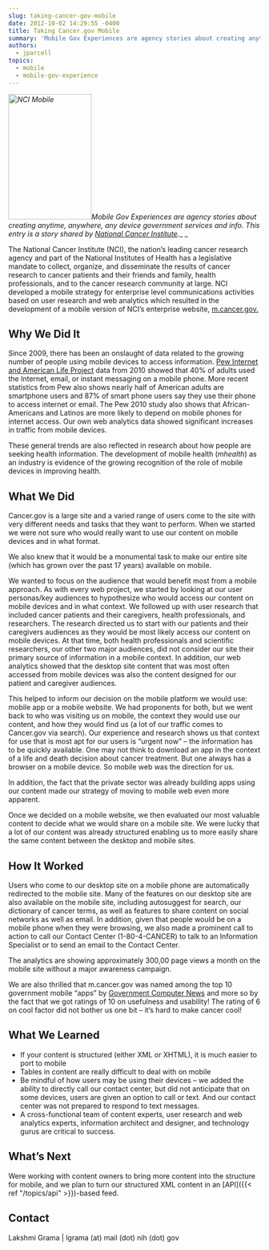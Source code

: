 ```yaml
---
slug: taking-cancer-gov-mobile
date: 2012-10-02 14:29:55 -0400
title: Taking Cancer.gov Mobile
summary: 'Mobile Gov Experiences are agency stories about creating anytime, anywhere, any device government services and info. This entry is a story shared by National Cancer Institute. The National Cancer Institute (NCI), the nation&#8217;s leading cancer research agency and part of the National Institutes of Health has a legislative mandate to collect, organize, and disseminate the'
authors:
  - jparcell
topics:
  - mobile
  - mobile-gov-experience
---
```


_[<img class="alignright size-medium wp-image-95452" alt="NCI Mobile" src="https://s3.amazonaws.com/digitalgov/_legacy-img/2013/12/ss_nci1-166x250.jpg" width="166" height="250" />](https://s3.amazonaws.com/digitalgov/_legacy-img/2013/12/ss_nci1.jpg)Mobile Gov Experiences are agency stories about creating anytime, anywhere, any device government services and info. This entry is a story shared by <a href="http://www.cancer.gov/" rel="nofollow">National Cancer Institute</a>.__
  _ 

The National Cancer Institute (NCI), the nation&#8217;s leading cancer research agency and part of the National Institutes of Health has a legislative mandate to collect, organize, and disseminate the results of cancer research to cancer patients and their friends and family, health professionals, and to the cancer research community at large. NCI developed a mobile strategy for enterprise level communications activities based on user research and web analytics which resulted in the development of a mobile version of NCI&#8217;s enterprise website, <a href="http://m.cancer.gov" rel="nofollow">m.cancer.gov.</a>

## Why We Did It

Since 2009, there has been an onslaught of data related to the growing number of people using mobile devices to access information. <a href="http://pewinternet.org/Reports/2010/Mobile-Access-2010.aspx" rel="nofollow">Pew Internet and American Life Project</a> data from 2010 showed that 40% of adults used the Internet, email, or instant messaging on a mobile phone. More recent statistics from Pew also shows nearly half of American adults are smartphone users and 87% of smart phone users say they use their phone to access internet or email. The Pew 2010 study also shows that African-Americans and Latinos are more likely to depend on mobile phones for internet access. Our own web analytics data showed significant increases in traffic from mobile devices.

These general trends are also reflected in research about how people are seeking health information. The development of mobile health (_mhealth_) as an industry is evidence of the growing recognition of the role of mobile devices in improving health.

## What We Did

Cancer.gov is a large site and a varied range of users come to the site with very different needs and tasks that they want to perform. When we started we were not sure who would really want to use our content on mobile devices and in what format.

We also knew that it would be a monumental task to make our entire site (which has grown over the past 17 years) available on mobile.

We wanted to focus on the audience that would benefit most from a mobile approach. As with every web project, we started by looking at our user personas/key audiences to hypothesize who would access our content on mobile devices and in what context. We followed up with user research that included cancer patients and their caregivers, health professionals, and researchers. The research directed us to start with our patients and their caregivers audiences as they would be most likely access our content on mobile devices. At that time, both health professionals and scientific researchers, our other two major audiences, did not consider our site their primary source of information in a mobile context. In addition, our web analytics showed that the desktop site content that was most often accessed from mobile devices was also the content designed for our patient and caregiver audiences.

This helped to inform our decision on the mobile platform we would use: mobile app or a mobile website. We had proponents for both, but we went back to who was visiting us on mobile, the context they would use our content, and how they would find us (a lot of our traffic comes to Cancer.gov via search). Our experience and research shows us that context for use that is most apt for our users is &#8220;urgent now&#8221; &#8211; the information has to be quickly available. One may not think to download an app in the context of a life and death decision about cancer treatment. But one always has a browser on a mobile device. So mobile web was the direction for us.

In addition, the fact that the private sector was already building apps using our content made our strategy of moving to mobile web even more apparent.

Once we decided on a mobile website, we then evaluated our most valuable content to decide what we would share on a mobile site. We were lucky that a lot of our content was already structured enabling us to more easily share the same content between the desktop and mobile sites.

## How It Worked

Users who come to our desktop site on a mobile phone are automatically redirected to the mobile site. Many of the features on our desktop site are also available on the mobile site, including autosuggest for search, our dictionary of cancer terms, as well as features to share content on social networks as well as email. In addition, given that people would be on a mobile phone when they were browsing, we also made a prominent call to action to call our Contact Center (1-80-4-CANCER) to talk to an Information Specialist or to send an email to the Contact Center.

The analytics are showing approximately 300,00 page views a month on the mobile site without a major awareness campaign.

We are also thrilled that m.cancer.gov was named among the top 10 government mobile &#8220;apps&#8221; by <a href="http://gcn.com/Articles/2012/07/16/Agencies-build-digital-government-with-apps.aspx?Page=2" rel="nofollow">Government Computer News</a> and more so by the fact that we got ratings of 10 on usefulness and usability! The rating of 6 on cool factor did not bother us one bit &#8211; it&#8217;s hard to make cancer cool!

## What We Learned

  * If your content is structured (either XML or XHTML), it is much easier to port to mobile
  * Tables in content are really difficult to deal with on mobile
  * Be mindful of how users may be using their devices &#8211; we added the ability to directly call our contact center, but did not anticipate that on some devices, users are given an option to call or text. And our contact center was not prepared to respond to text messages.
  * A cross-functional team of content experts, user research and web analytics experts, information architect and designer, and technology gurus are critical to success.

## What&#8217;s Next

Were working with content owners to bring more content into the structure for mobile, and we plan to turn our structured XML content in an [API]({{< ref "/topics/api" >}})-based feed.

## Contact

Lakshmi Grama | lgrama (at) mail (dot) nih (dot) gov
